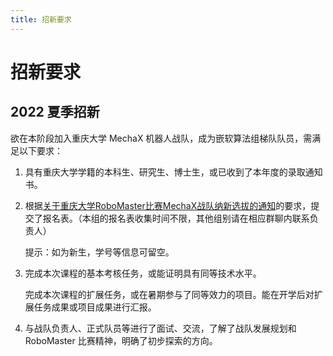 ```yaml
---
title: 招新要求
---
```

# 招新要求

## 2022 夏季招新

欲在本阶段加入重庆大学 MechaX 机器人战队，成为嵌软算法组梯队队员，需满足以下要求：

1. 具有重庆大学学籍的本科生、研究生、博士生，或已收到了本年度的录取通知书。

2. 根据[关于重庆大学RoboMaster比赛MechaX战队纳新选拔的通知](https://sxic.cqu.edu.cn/zh-CN/article/view/773bae0c-8032-da47-cdeb-8230ce451b5f/4ebbd90e-2b5e-7d39-961d-8d5385eaa7ab)的要求，提交了报名表。（本组的报名表收集时间不限，其他组别请在相应群聊内联系负责人）

    提示：如为新生，学号等信息可留空。

3. 完成本次课程的基本考核任务，或能证明具有同等技术水平。

    完成本次课程的扩展任务，或在暑期参与了同等效力的项目。能在开学后对扩展任务成果或项目成果进行汇报。

4. 与战队负责人、正式队员等进行了面试、交流，了解了战队发展规划和 RoboMaster 比赛精神，明确了初步探索的方向。
